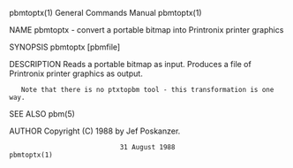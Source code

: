 pbmtoptx(1)                General Commands Manual                pbmtoptx(1)

NAME
       pbmtoptx - convert a portable bitmap into Printronix printer graphics

SYNOPSIS
       pbmtoptx [pbmfile]

DESCRIPTION
       Reads  a  portable  bitmap  as  input.   Produces a file of Printronix
       printer graphics as output.

       Note that there is no ptxtopbm tool - this transformation is one way.

SEE ALSO
       pbm(5)

AUTHOR
       Copyright (C) 1988 by Jef Poskanzer.

                                31 August 1988                    pbmtoptx(1)

